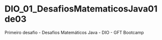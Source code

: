 # DIO_01_DesafiosMatematicosJava01de03
Primeiro desafio - Desafios Matemáticos Java - DIO - GFT Bootcamp
